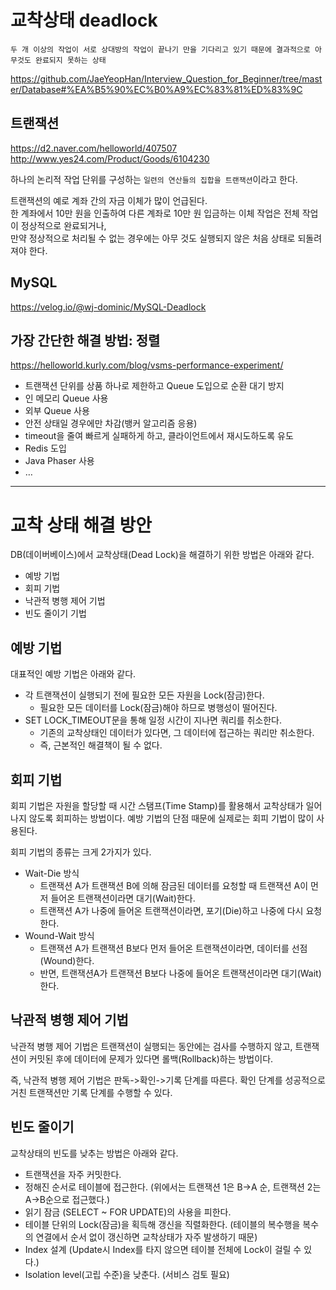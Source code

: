 # 교착상태 deadlock

`두 개 이상의 작업이 서로 상대방의 작업이 끝나기 만을 기다리고 있기 때문에 결과적으로 아무것도 완료되지 못하는 상태`

https://github.com/JaeYeopHan/Interview_Question_for_Beginner/tree/master/Database#%EA%B5%90%EC%B0%A9%EC%83%81%ED%83%9C

## 트랜잭션

https://d2.naver.com/helloworld/407507
http://www.yes24.com/Product/Goods/6104230

하나의 논리적 작업 단위를 구성하는 `일련의 연산들의 집합을 트랜잭션`이라고 한다.

트랜잭션의 예로 계좌 간의 자금 이체가 많이 언급된다.  
한 계좌에서 10만 원을 인출하여 다른 계좌로 10만 원 입금하는 이체 작업은 전체 작업이 정상적으로 완료되거나,  
만약 정상적으로 처리될 수 없는 경우에는 아무 것도 실행되지 않은 처음 상태로 되돌려져야 한다.

## MySQL

https://velog.io/@wj-dominic/MySQL-Deadlock

## 가장 간단한 해결 방법: 정렬

https://helloworld.kurly.com/blog/vsms-performance-experiment/

- 트랜잭션 단위를 상품 하나로 제한하고 Queue 도입으로 순환 대기 방지
- 인 메모리 Queue 사용
- 외부 Queue 사용
- 안전 상태일 경우에만 차감(뱅커 알고리즘 응용)
- timeout을 줄여 빠르게 실패하게 하고, 클라이언트에서 재시도하도록 유도
- Redis 도입
- Java Phaser 사용
- …

---

# 교착 상태 해결 방안

DB(데이버베이스)에서 교착상태(Dead Lock)을 해결하기 위한 방법은 아래와 같다.

- 예방 기법
- 회피 기법
- 낙관적 병행 제어 기법
- 빈도 줄이기 기법

## 예방 기법

대표적인 예방 기법은 아래와 같다.

- 각 트랜잭션이 실행되기 전에 필요한 모든 자원을 Lock(잠금)한다.
  - 필요한 모든 데이터를 Lock(잠금)해야 하므로 병행성이 떨어진다.
- SET LOCK_TIMEOUT문을 통해 일정 시간이 지나면 쿼리를 취소한다.
  - 기존의 교착상태인 데이터가 있다면, 그 데이터에 접근하는 쿼리만 취소한다.
  - 즉, 근본적인 해결책이 될 수 없다.

## 회피 기법

회피 기법은 자원을 할당할 때 시간 스탬프(Time Stamp)를 활용해서 교착상태가 일어나지 않도록 회피하는 방법이다. 예방 기법의 단점 때문에 실제로는 회피 기법이 많이 사용된다.

회피 기법의 종류는 크게 2가지가 있다.

- Wait-Die 방식
  - 트랜잭션 A가 트랜잭션 B에 의해 잠금된 데이터를 요청할 때 트랜잭션 A이 먼저 들어온 트랜잭션이라면 대기(Wait)한다.
  - 트랜잭션 A가 나중에 들어온 트랜잭션이라면, 포기(Die)하고 나중에 다시 요청한다.
- Wound-Wait 방식
  - 트랜잭션 A가 트랜잭션 B보다 먼저 들어온 트랜잭션이라면, 데이터를 선점(Wound)한다.
  - 반면, 트랜잭션A가 트랜잭션 B보다 나중에 들어온 트랜잭션이라면 대기(Wait)한다.

## 낙관적 병행 제어 기법

낙관적 병행 제어 기법은 트랜잭션이 실행되는 동안에는 검사를 수행하지 않고, 트랜잭션이 커밋된 후에 데이터에 문제가 있다면 롤백(Rollback)하는 방법이다.

즉, 낙관적 병행 제어 기법은 판독->확인->기록 단계를 따른다. 확인 단계를 성공적으로 거친 트랜잭션만 기록 단계를 수행할 수 있다.

## 빈도 줄이기

교착상태의 빈도를 낮추는 방법은 아래와 같다.

- 트랜잭션을 자주 커밋한다.
- 정해진 순서로 테이블에 접근한다. (위에서는 트랜잭션 1은 B->A 순, 트랜잭션 2는 A->B순으로 접근했다.)
- 읽기 잠금 (SELECT ~ FOR UPDATE)의 사용을 피한다.
- 테이블 단위의 Lock(잠금)을 획득해 갱신을 직렬화한다. (테이블의 복수행을 복수의 연결에서 순서 없이 갱신하면 교착상태가 자주 발생하기 때문)
- Index 설계 (Update시 Index를 타지 않으면 테이블 전체에 Lock이 걸릴 수 있다.)
- Isolation level(고립 수준)을 낮춘다. (서비스 검토 필요)
